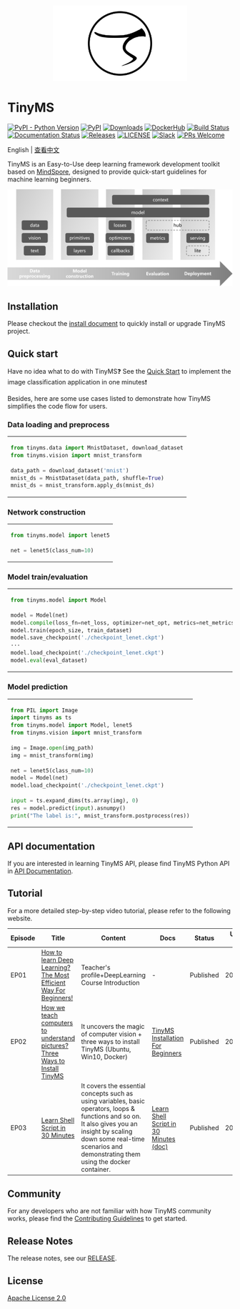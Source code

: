 <p align="center"><img src="https://github.com/tinyms-ai/tinyms/raw/main/docs/pic/tinyms-logo.png" alt="TinyMS logo" width="300"/></p>

# TinyMS

[![PyPI - Python Version](https://img.shields.io/pypi/pyversions/tinyms.svg)](https://pypi.org/project/tinyms)
[![PyPI](https://badge.fury.io/py/tinyms.svg)](https://badge.fury.io/py/tinyms)
[![Downloads](https://pepy.tech/badge/tinyms)](https://pepy.tech/project/tinyms)
[![DockerHub](https://img.shields.io/docker/pulls/tinyms/tinyms.svg)](https://hub.docker.com/r/tinyms/tinyms)
[![Build Status](https://github.com/tinyms-ai/tinyms/actions/workflows/install_and_test.yml/badge.svg?branch=main)](https://github.com/tinyms-ai/tinyms/actions/workflows/install_and_test.yml)
[![Documentation Status](https://readthedocs.org/projects/tinyms/badge/?versoin=latest)](https://readthedocs.org/projects/tinyms)
[![Releases](https://img.shields.io/github/release/tinyms-ai/tinyms/all.svg?style=flat-square)](https://github.com/tinyms-ai/tinyms/releases)
[![LICENSE](https://img.shields.io/github/license/tinyms-ai/tinyms.svg?style=flat-square)](https://github.com/tinyms-ai/tinyms/blob/main/LICENSE)
[![Slack](https://img.shields.io/badge/slack-chat-green.svg?logo=slack)](https://join.slack.com/t/mindspore/shared_invite/zt-dgk65rli-3ex4xvS4wHX7UDmsQmfu8w)
[![PRs Welcome](https://img.shields.io/badge/PRs-welcome-brightgreen.svg?style=flat-square)](http://makeapullrequest.com)

English | [查看中文](./README_CN.md)

TinyMS is an Easy-to-Use deep learning framework development toolkit based on [MindSpore](https://www.mindspore.cn/en/), designed to provide quick-start guidelines for machine learning beginners.

<p align="center"><img src="docs/pic/tinyms-architecture.png" alt="TinyMS Architecture" width="800" /></p>

## Installation

Please checkout the [install document](https://tinyms.readthedocs.io/en/latest/quickstart/install.html) to quickly install or upgrade TinyMS project.

## Quick start

Have no idea what to do with TinyMS❓ See the [Quick Start](https://tinyms.readthedocs.io/en/latest/quickstart/quickstart_in_one_minute.html) to implement the image classification application in one minutes❗

Besides, here are some use cases listed to demonstrate how TinyMS simplifies the code flow for users.

### Data loading and preprocess

<table>
<tr>
<td>

```python
from tinyms.data import MnistDataset, download_dataset
from tinyms.vision import mnist_transform

data_path = download_dataset('mnist')
mnist_ds = MnistDataset(data_path, shuffle=True)
mnist_ds = mnist_transform.apply_ds(mnist_ds)
```

</td>
</tr>
</table>

### Network construction

<table>
<tr>
<td>

```python
from tinyms.model import lenet5

net = lenet5(class_num=10)
```

</td>
</tr>
</table>

### Model train/evaluation

<table>
<tr>
<td>

```python
from tinyms.model import Model

model = Model(net)
model.compile(loss_fn=net_loss, optimizer=net_opt, metrics=net_metrics)
model.train(epoch_size, train_dataset)
model.save_checkpoint('./checkpoint_lenet.ckpt')
···
model.load_checkpoint('./checkpoint_lenet.ckpt')
model.eval(eval_dataset)
```

</td>
</tr>
</table>

### Model prediction

<table>
<tr>
<td>

```python
from PIL import Image
import tinyms as ts
from tinyms.model import Model, lenet5
from tinyms.vision import mnist_transform

img = Image.open(img_path)
img = mnist_transform(img)

net = lenet5(class_num=10)
model = Model(net)
model.load_checkpoint('./checkpoint_lenet.ckpt')

input = ts.expand_dims(ts.array(img), 0)
res = model.predict(input).asnumpy()
print("The label is:", mnist_transform.postprocess(res))
```

</td>
</tr>
</table>

## API documentation

If you are interested in learning TinyMS API, please find TinyMS Python API in [API Documentation](https://tinyms.readthedocs.io/en/latest/tinyms/tinyms.html).

## Tutorial

For a more detailed step-by-step video tutorial, please refer to the following website.

| Episode | Title | Content | Docs | Status | Update Time |
| ------- | ----- | ------- | ---- | ------ | ----------- |
| EP01    | [How to learn Deep Learning? The Most Efficient Way For Beginners!](https://www.bilibili.com/video/BV1MB4y1P79S) | Teacher's profile+DeepLearning Course Introduction | - | Published | 2021.3.30 |
| EP02    | [How we teach computers to understand pictures? Three Ways to Install TinyMS](https://www.bilibili.com/video/BV18v41187fX) | It uncovers the magic of computer vision + three ways to install TinyMS (Ubuntu, Win10, Docker) | [TinyMS Installation For Beginners](https://tinyms.readthedocs.io/zh_CN/latest/quickstart/install.html) | Published | 2020.3.31 |
| EP03    | [Learn Shell Script in 30 Minutes](https://www.bilibili.com/video/BV1vy4y1b7jh) | It covers the essential concepts such as using variables, basic operators, loops & functions and so on. It also gives you an insight by scaling down some real-time scenarios and demonstrating them using the docker container. | [Learn Shell Script in 30 Minutes (doc)](https://github.com/tinyms-ai/tinyms/blob/main/tutorials/EP03/30min速成Shell脚本.md) | Published | 2020.4.1 |


## Community

For any developers who are not familiar with how TinyMS community works, please find the [Contributing Guidelines](https://tinyms.readthedocs.io/en/latest/community/contributing.html) to get started.

## Release Notes

The release notes, see our [RELEASE](https://github.com/tinyms-ai/tinyms/blob/main/RELEASE.md).

## License

[Apache License 2.0](https://github.com/tinyms-ai/tinyms/blob/main/LICENSE)
